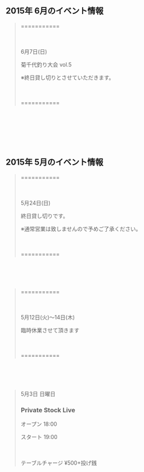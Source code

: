 ## 2015年 6月のイベント情報
> ===========
> 
>　
> 
> 6月7日(日)
> 
> 菊千代釣り大会 vol.5
> 
> ※終日貸し切りとさせていただきます。
> 
>　
> 
> ===========

　

　

　

## 2015年 5月のイベント情報
> ===========
> 
>　
> 
> 5月24日(日)
> 
> 終日貸し切りです。
> 
> ※通常営業は致しませんので予めご了承ください。
> 
>　
> 
> ===========

　

　

> ===========
> 
>　
> 
> 5月12日(火)〜14日(木)
> 
> 臨時休業させて頂きます
> 
>　
> 
> ===========

　

　

> 5月3日 日曜日
> ### Private Stock Live
> 
> オープン 18:00
> 
> スタート 19:00
> 
>　
> 
> テーブルチャージ ¥500+投げ銭
